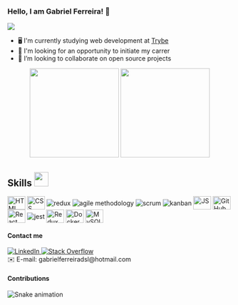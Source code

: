 ### Hello, I am Gabriel Ferreira! 👋

  <p>
      <a href="https://github.com/DenverCoder1/readme-typing-svg"><img src="https://readme-typing-svg.herokuapp.com?&font=IBM+Plex+Sans&color=abcdef&size=20&lines=Welcome+to+my+GitHub+Profile!;I'm+a+Full-Stack+Developer!" /></a>
</p>

- 🖥️ I'm currently studying web development at <a href="https://www.betrybe.com/">Trybe</a>
- 💼 I'm looking for an opportunity to initiate my carrer
- 💬 I’m looking to collaborate on open source projects
<!-- - Portfolio: https://gabrielferreirasl.github.io/ 👋 -->

<div align="center">
  <img height="200" src='https://github-readme-stats.vercel.app/api?username=Gabrielferreirasl' />
  <img height="200" src='https://github-readme-stats.vercel.app/api/top-langs/?username=Gabrielferreirasl' />
  </div>

<h2> Skills <img src = "https://media2.giphy.com/media/QssGEmpkyEOhBCb7e1/giphy.gif?cid=ecf05e47a0n3gi1bfqntqmob8g9aid1oyj2wr3ds3mg700bl&rid=giphy.gif" width = 32px height = 32px> </h2>
<div style="display: inline_block">
  <img align="center" alt="HTML" height="30" width="40" src="https://cdn.jsdelivr.net/gh/devicons/devicon/icons/html5/html5-plain-wordmark.svg">
  <img align="center" alt="CSS" height="30" width="40" src="https://cdn.jsdelivr.net/gh/devicons/devicon/icons/css3/css3-plain-wordmark.svg">
  <img align="center" alt="redux" src="https://img.shields.io/badge/redux-764ABC?style=for-the-badge&logo=redux&logoColor=white">
  <img align="center" alt="agile methodology" src="https://img.shields.io/badge/agile_methodology-239120?style=for-the-badge">
  <img align="center" alt="scrum" src="https://img.shields.io/badge/scrum-1572B6?style=for-the-badge">
  <img align="center" alt="kanban" src="https://img.shields.io/badge/kanban-CC2927?style=for-the-badge">
  <img align="center" alt="JS" height="30" width="40" src="https://cdn.jsdelivr.net/gh/devicons/devicon/icons/javascript/javascript-original.svg">
  <img align="center" alt="GitHub" height="30" width="40" src="https://cdn.jsdelivr.net/gh/devicons/devicon/icons/github/github-original-wordmark.svg">
  <img align="center" alt="React" height="30" width="40" src="https://cdn.jsdelivr.net/gh/devicons/devicon/icons/react/react-original-wordmark.svg">
  <img align="center" alt="jest" src="https://img.shields.io/badge/jest-C21325?style=for-the-badge&logo=jest&logoColor=white">
  <img align="center" alt="Redux" height="30" width="40" src="https://cdn.jsdelivr.net/gh/devicons/devicon/icons/redux/redux-original.svg">
  <img align="center" alt="Docker" height="30" width="40" src="https://cdn.jsdelivr.net/gh/devicons/devicon/icons/docker/docker-plain-wordmark.svg">
  <img align="center" alt="MySQL" height="30" width="40" src="https://cdn.jsdelivr.net/gh/devicons/devicon/icons/mysql/mysql-original.svg">
  </div>

#### Contact me

<a href="https://www.linkedin.com/in/gabriel-ferreira-9aa930214/" target="_blank">
    <img alt="LinkedIn" src="https://img.shields.io/badge/LinkedIn-0077B5?style=for-the-badge&logo=linkedin&logoColor=white">
  </a>   
   <a href="https://stackoverflow.com/users/17502057/gabrielferreirasl" target="_blank">
    <img alt="Stack Overflow" src="https://img.shields.io/badge/Stack_Overflow-FE7A16?style=for-the-badge&logo=stack-overflow&logoColor=white">
  </a> 
  <div>
    ✉️ E-mail: gabrielferreiradsl@hotmail.com
  </div>

#### Contributions
  ![Snake animation](https://github.com/Gabrielferreirasl/Gabrielferreirasl/blob/output/github-contribution-grid-snake.svg)
